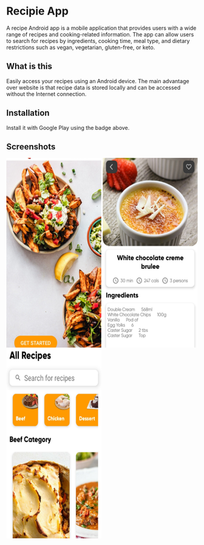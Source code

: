 


# Recipie App
A recipe Android app is a mobile application that provides users with a wide range of recipes and cooking-related information. The app can allow users to search for recipes by ingredients, cooking time, meal type, and dietary restrictions such as vegan, vegetarian, gluten-free, or keto.

## What is this
Easily access your recipes using an Android device. The main advantage over website is that recipe data is stored locally and can be accessed without the Internet connection.

## Installation
Install it with Google Play using the badge above.
    
## Screenshots

<img src="https://raw.githubusercontent.com/aniket691/RecipeApp/master/app/src/main/assets/Image1.jpg" height="500" width="250">             <img src="https://raw.githubusercontent.com/aniket691/RecipeApp/master/app/src/main/assets/image2.jpg" height="500" width="250">                  <img src="https://raw.githubusercontent.com/aniket691/RecipeApp/master/app/src/main/assets/image3.jpg" height="500" width="250">


